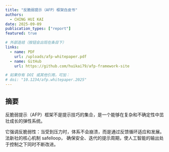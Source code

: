 ```yaml
---
title: "反脆弱提示（AFP）框架白皮书"
authors:
  - CHING HUI KAI
date: 2025-09-09
publication_types: ["report"]
featured: true

# 外部连结（按钮会出现在条目下）
links:
  - name: PDF
    url: /uploads/afp-whitepaper.pdf
  - name: GitHub
    url: https://github.com/huikai79/afp-framework-site

# 如果你有 DOI 或其他引用，可加：
# doi: "10.1234/afp.whitepaper.2025"
---
```


## 摘要

反脆弱提示（AFP）框架不是提示技巧的集合，是一个能够在复杂和不确定性中茁壮成长的弹性系统。

它强调反脆弱性：当受到压力时，体系不会崩溃，而是通过反馈循环适应和发展。法新社的核心机制 safelloop，
确保安全、迭代的提示周期，使人工智能的输出处于控制之下同时不断改进。
